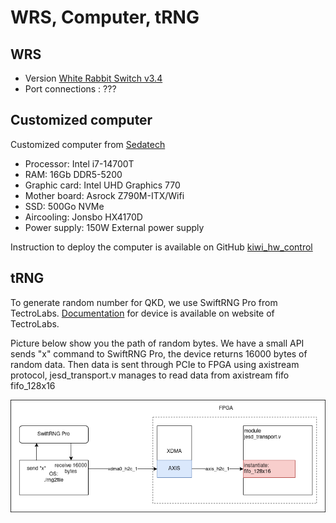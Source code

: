 # WRS, Computer, tRNG
## WRS
- Version [White Rabbit Switch v3.4](https://safran-navigation-timing.com/product/white-rabbit-switch-v3-4/)
- Port connections : ??? 

## Customized computer
Customized computer from [Sedatech](https://www.sedatech.net/)
- Processor:  Intel i7-14700T
- RAM: 16Gb DDR5-5200
- Graphic card: Intel UHD Graphics 770
- Mother board: Asrock Z790M-ITX/Wifi
- SSD: 500Go NVMe
- Aircooling: Jonsbo HX4170D
- Power supply: 150W External power supply

Instruction to deploy the computer is available on GitHub [kiwi_hw_control](https://github.com/Veriqloud/kiwi_hw_control.git)

## tRNG
To generate random number for QKD, we use SwiftRNG Pro from TectroLabs. [Documentation](https://tectrolabs.com/swiftrng-pro/) for device is available on website of TectroLabs.

Picture below show you the path of random bytes. We have a small API sends "x" command to SwiftRNG Pro, the device returns 16000 bytes of random data. Then data is sent through PCIe to FPGA using axistream protocol, jesd_transport.v manages to read data from axistream fifo fifo_128x16

![rng data flow](pics/rng_flow.png)